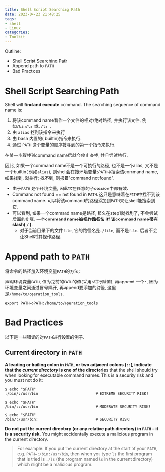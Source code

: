 ```yaml
---
title: Shell Script Searching Path
date: 2023-04-23 21:48:25
tags:
- shell
- Linux
categories: 
- Toolkit
---
```


Outline:

* Shell Script Searching Path
* Append path to `PATH`
* Bad Practices

<!--more-->


# Shell Script Searching Path

Shell will **find and execute** command. The searching sequence of command name is:

1. 将该command name看作一个文件的相对/绝对路径, 并执行该文件, 例如`/bin/ls `或`./ls `.
2. 由 `alias` 找到该指令来执行
3. 由 bash 内置的( builtin)指令来执行.
4. 通过 `PATH` 这个变量的顺序搜寻到的第一个指令来执行.

在某一步骤找到command name后就会停止查找, 并且尝试执行.

因此, 如果一个command name不是一个可执行的路径, 也不是一个alias, 又不是一个builtin( 例如`alias`), 则shell会在搜环境变量`$PATH中`搜索该command name, 如果找到, 就执行; 找不到, 则报错"command not found".



* 由于`PATH` 是个环境变量, 因此它在任意的子session中都有效.
* Command not found == not found in `PATH`. 这只是意味着在`PATH`中找不到该command name. 可以将该command的路径添加到`PATH`来让shell能搜索到它.
* 可以看到, 如果一个command name是路径, 那么在step1就找到了, 不会尝试后面的步骤. **一个command name被视作路径名 iff 该command name带有slash( `/` )**. 
  * 对于当前目录下的文件`file`, 它的路径名是`./file`, 而不是`file`. 后者不会让Shell将其视作路径.

# Append path to `PATH`

将命令的路径加入环境变量`PATH`的方法:

声明环境变量`PATH`, 值为之前的`PATH`的值(采用`$`进行赋值),  再append 一个`:`, 因为环境变量之间通过冒号隔开, 再append要添加的路径, 这里是`/home/to/operation_tools`. 

```shell
export PATH=$PATH:/home/to/operation_tools
```

# Bad Practices

以下是一些错误的对`PATH`进行设置的例子.

## Current directory in `PATH`

**A leading or trailing colon in `PATH`, or two adjacent colons (`::`), indicate that the *current directory* is one of the directorie**s that the shell should try when looking for executable command names. This is a security risk and you must not do it:

```
$ echo "$PATH"
:/bin/:/usr/bin                          # EXTREME SECURITY RISK!

$ echo "$PATH"
/bin/::/usr/bin                          # MODERATE SECURITY RISK!

$ echo "$PATH"
/bin/:/usr/bin:                          # SECURITY RISK!
```

**Do not put the current directory (or any relative path directory) in `PATH` – it is a security risk.** You might accidentally execute a malicious program in the current directory.

> For example: If you put the current directory at the start of your `PATH`, e.g. `PATH=:/bin:/usr/bin`, then when you type `ls` the first program that is tried is `./ls` (the program named `ls` in the current directory) which might be a malicious program.
